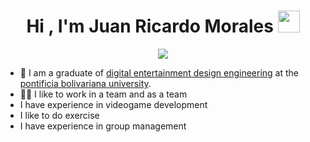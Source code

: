 <h1 align="center">Hi , I'm Juan Ricardo Morales <img src="https://media.giphy.com/media/hvRJCLFzcasrR4ia7z/giphy.gif" width="35"></h1>
<p align="center">
  <a href="https://github.com/DenverCoder1/readme-typing-svg"><img src="https://readme-typing-svg.herokuapp.com?font=Time+New+Roman&color=%23C8BE25&size=25&center=true&vCenter=true&width=600&height=100&lines=VideoGame+Developer;Digital+Entertainment+Design+Engineer;Expert+on+Unity+C-shard;Always+learning+new+things"></a>
</p>


- :school: I am a graduate of [digital entertainment design engineering](https://www.upb.edu.co/es/pregrados/ingenieria-diseno-entretenimiento-medellin) at the [pontificia bolivariana university](https://www.upb.edu.co/es/home).
- 🤜🤛 I like to work in a team and as a team
- I have experience in videogame development
- I like to do exercise
- I have experience in group management
<!--
**Bleysiker/Bleysiker** is a ✨ _special_ ✨ repository because its `README.md` (this file) appears on your GitHub profile.

Here are some ideas to get you started:

- 🔭 I’m currently working on ...
- 🌱 I’m currently learning ...
- 👯 I’m looking to collaborate on ...
- 🤔 I’m looking for help with ...
- 💬 Ask me about ...
- 📫 How to reach me: ...
- 😄 Pronouns: ...
- ⚡ Fun fact: ...
-->
